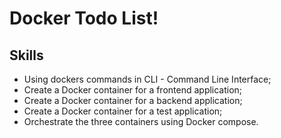 # Docker Todo List!

## Skills

  * Using dockers commands in CLI - Command Line Interface;
  * Create a Docker container for a frontend application;
  * Create a Docker container for a backend application;
  * Create a Docker container for a test application;
  * Orchestrate the three containers using Docker compose.
